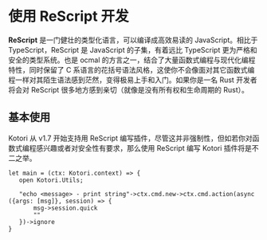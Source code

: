# 使用 ReScript 开发

**ReScript** 是一门健壮的类型化语言，可以编译成高效易读的 JavaScript。相比于 TypeScript，ReScript 是 JavaScript 的子集，有着远比 TypeScript 更为严格和安全的类型系统。也是 ocmal 的方言之一，结合了大量函数式编程与现代化编程特性，同时保留了 C 系语言的花括号语法风格，这使你不会像面对其它函数式编程一样对其陌生语法感到茫然，变得极易上手和入门。如果你是一名 Rust 开发者将会对 ReScript 很多地方感到亲切（就像是没有所有权和生命周期的 Rust）。

## 基本使用

Kotori 从 v1.7 开始支持用 ReScript 编写插件，尽管这并非强制性，但如若你对函数式编程感兴趣或者对安全性有要求，那么使用 ReScript 编写 Kotori 插件将是不二之举。

```rescript
let main = (ctx: Kotori.context) => {
   open Kotori.Utils;

   "echo <message> - print string"->ctx.cmd.new->ctx.cmd.action(async ({args: [msg]}, session) => {
	   msg->session.quick
	   ""
   })->ignore
}
```
